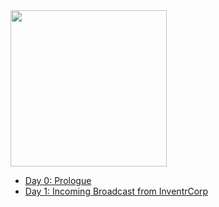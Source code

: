 <img src="" height="250">

- [Day 0: Prologue](./s1/day0.md)
- [Day 1: Incoming Broadcast from InventrCorp](./s1/day1.md)
